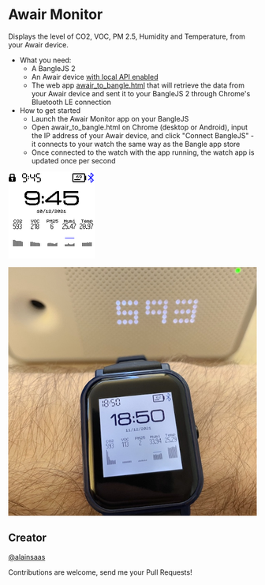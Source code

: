 # Awair Monitor

Displays the level of CO2, VOC, PM 2.5, Humidity and Temperature, from your Awair device.

* What you need:
  * A BangleJS 2
  * An Awair device [with local API enabled](https://support.getawair.com/hc/en-us/articles/360049221014-Awair-Local-API-Feature)
  * The web app [awair_to_bangle.html](awair_to_bangle.html) that will retrieve the data from your Awair device and sent it to your BangleJS 2 through Chrome's Bluetooth LE connection
* How to get started
  *  Launch the Awair Monitor app on your BangleJS
  *  Open awair_to_bangle.html on Chrome (desktop or Android), input the IP address of your Awair device, and click "Connect BangleJS" - it connects to your watch the same way as the Bangle app store
  *  Once connected to the watch with the app running, the watch app is updated once per second

![](screenshot.png)

![](awair-monitor-photo.jpg)

## Creator
[@alainsaas](https://github.com/alainsaas)

Contributions are welcome, send me your Pull Requests!
